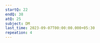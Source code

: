 ```yaml
---
startQ: 22
endQ: 38
atQ: 25
subject: DM
last_time: 2023-09-07T00:00:00.000+05:30
repeation: 4
---
```

